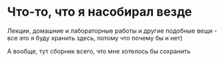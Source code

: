 # Что-то, что я насобирал везде

Лекции, домашние и лабораторные работы и другие подобные вещи - все это я буду хранить здесь,
потому что почему бы и нет)

А вообще, тут сборник всего, что мне хотелось бы сохранить
